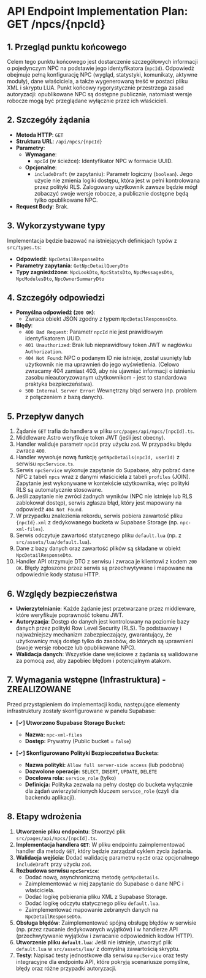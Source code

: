 # API Endpoint Implementation Plan: GET /npcs/{npcId}

## 1. Przegląd punktu końcowego

Celem tego punktu końcowego jest dostarczenie szczegółowych informacji o pojedynczym NPC na podstawie jego identyfikatora (`npcId`). Odpowiedź obejmuje pełną konfigurację NPC (wygląd, statystyki, komunikaty, aktywne moduły), dane właściciela, a także wygenerowaną treść w postaci pliku XML i skryptu LUA. Punkt końcowy rygorystycznie przestrzega zasad autoryzacji: opublikowane NPC są dostępne publicznie, natomiast wersje robocze mogą być przeglądane wyłącznie przez ich właścicieli.

## 2. Szczegóły żądania

- **Metoda HTTP**: `GET`
- **Struktura URL**: `/api/npcs/{npcId}`
- **Parametry**:
  - **Wymagane**:
    - `npcId` (w ścieżce): Identyfikator NPC w formacie UUID.
  - **Opcjonalne**:
    - `includeDraft` (w zapytaniu): Parametr logiczny (`boolean`). Jego użycie nie zmienia logiki dostępu, która jest w pełni kontrolowana przez polityki RLS. Zalogowany użytkownik zawsze będzie mógł zobaczyć swoje wersje robocze, a publicznie dostępne będą tylko opublikowane NPC.
- **Request Body**: Brak.

## 3. Wykorzystywane typy

Implementacja będzie bazować na istniejących definicjach typów z `src/types.ts`:

- **Odpowiedź**: `NpcDetailResponseDto`
- **Parametry zapytania**: `GetNpcDetailQueryDto`
- **Typy zagnieżdżone**: `NpcLookDto`, `NpcStatsDto`, `NpcMessagesDto`, `NpcModulesDto`, `NpcOwnerSummaryDto`

## 4. Szczegóły odpowiedzi

- **Pomyślna odpowiedź (`200 OK`)**:
  - Zwraca obiekt JSON zgodny z typem `NpcDetailResponseDto`.
- **Błędy**:
  - `400 Bad Request`: Parametr `npcId` nie jest prawidłowym identyfikatorem UUID.
  - `401 Unauthorized`: Brak lub nieprawidłowy token JWT w nagłówku `Authorization`.
  - `404 Not Found`: NPC o podanym ID nie istnieje, został usunięty lub użytkownik nie ma uprawnień do jego wyświetlenia. (Celowo zwracamy 404 zamiast 403, aby nie ujawniać informacji o istnieniu zasobu nieautoryzowanym użytkownikom - jest to standardowa praktyka bezpieczeństwa).
  - `500 Internal Server Error`: Wewnętrzny błąd serwera (np. problem z połączeniem z bazą danych).

## 5. Przepływ danych

1.  Żądanie `GET` trafia do handlera w pliku `src/pages/api/npcs/[npcId].ts`.
2.  Middleware Astro weryfikuje token JWT (jeśli jest obecny).
3.  Handler waliduje parametr `npcId` przy użyciu `zod`. W przypadku błędu zwraca `400`.
4.  Handler wywołuje nową funkcję `getNpcDetails(npcId, userId)` z serwisu `npcService.ts`.
5.  Serwis `npcService` wykonuje zapytanie do Supabase, aby pobrać dane NPC z tabeli `npcs` wraz z danymi właściciela z tabeli `profiles` (JOIN). Zapytanie jest wykonywane w kontekście użytkownika, więc polityki RLS są automatycznie stosowane.
6.  Jeśli zapytanie nie zwróci żadnych wyników (NPC nie istnieje lub RLS zablokował dostęp), serwis zgłasza błąd, który jest mapowany na odpowiedź `404 Not Found`.
7.  W przypadku znalezienia rekordu, serwis pobiera zawartość pliku `{npcId}.xml` z dedykowanego bucketa w Supabase Storage (np. `npc-xml-files`).
8.  Serwis odczytuje zawartość statycznego pliku `default.lua` (np. z `src/assets/lua/default.lua`).
9.  Dane z bazy danych oraz zawartość plików są składane w obiekt `NpcDetailResponseDto`.
10. Handler API otrzymuje DTO z serwisu i zwraca je klientowi z kodem `200 OK`. Błędy zgłoszone przez serwis są przechwytywane i mapowane na odpowiednie kody statusu HTTP.

## 6. Względy bezpieczeństwa

- **Uwierzytelnianie**: Każde żądanie jest przetwarzane przez middleware, które weryfikuje poprawność tokenu JWT.
- **Autoryzacja**: Dostęp do danych jest kontrolowany na poziomie bazy danych przez polityki Row Level Security (RLS). To podstawowy i najważniejszy mechanizm zabezpieczający, gwarantujący, że użytkownicy mają dostęp tylko do zasobów, do których są uprawnieni (swoje wersje robocze lub opublikowane NPC).
- **Walidacja danych**: Wszystkie dane wejściowe z żądania są walidowane za pomocą `zod`, aby zapobiec błędom i potencjalnym atakom.

## 7. Wymagania wstępne (Infrastruktura) - ZREALIZOWANE

Przed przystąpieniem do implementacji kodu, następujące elementy infrastruktury zostały skonfigurowane w panelu Supabase:

- **[✓] Utworzono Supabase Storage Bucket:**
  - **Nazwa:** `npc-xml-files`
  - **Dostęp:** Prywatny (Public bucket = `false`)

- **[✓] Skonfigurowano Polityki Bezpieczeństwa Bucketa:**
  - **Nazwa polityki:** `Allow full server-side access` (lub podobna)
  - **Dozwolone operacje:** `SELECT`, `INSERT`, `UPDATE`, `DELETE`
  - **Docelowa rola:** `service_role` (tylko)
  - **Definicja:** Polityka zezwala na pełny dostęp do bucketa wyłącznie dla żądań uwierzytelnionych kluczem `service_role` (czyli dla backendu aplikacji).

## 8. Etapy wdrożenia

1.  **Utworzenie pliku endpointu**: Stworzyć plik `src/pages/api/npcs/[npcId].ts`.
2.  **Implementacja handlera `GET`**: W pliku endpointu zaimplementować handler dla metody `GET`, który będzie zarządzał cyklem życia żądania.
3.  **Walidacja wejścia**: Dodać walidację parametru `npcId` oraz opcjonalnego `includeDraft` przy użyciu `zod`.
4.  **Rozbudowa serwisu `npcService`**:
    - Dodać nową, asynchroniczną metodę `getNpcDetails`.
    - Zaimplementować w niej zapytanie do Supabase o dane NPC i właściciela.
    - Dodać logikę pobierania pliku XML z Supabase Storage.
    - Dodać logikę odczytu statycznego pliku `default.lua`.
    - Zaimplementować mapowanie zebranych danych na `NpcDetailResponseDto`.
5.  **Obsługa błędów**: Zaimplementować spójną obsługę błędów w serwisie (np. przez rzucanie dedykowanych wyjątków) i w handlerze API (przechwytywanie wyjątków i zwracanie odpowiednich kodów HTTP).
6.  **Utworzenie pliku `default.lua`**: Jeśli nie istnieje, utworzyć plik `default.lua` w `src/assets/lua/` z domyślną zawartością skryptu.
7.  **Testy**: Napisać testy jednostkowe dla serwisu `npcService` oraz testy integracyjne dla endpointu API, które pokryją scenariusze pomyślne, błędy oraz różne przypadki autoryzacji.
